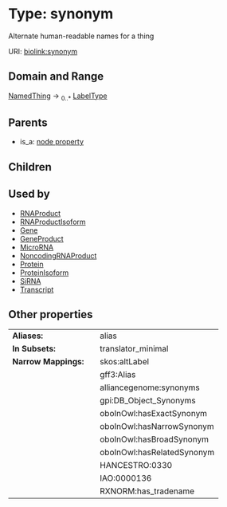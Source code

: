 
# Type: synonym


Alternate human-readable names for a thing

URI: [biolink:synonym](https://w3id.org/biolink/vocab/synonym)


## Domain and Range

[NamedThing](NamedThing.md) ->  <sub>0..*</sub> [LabelType](types/LabelType.md)

## Parents

 *  is_a: [node property](node_property.md)

## Children


## Used by

 * [RNAProduct](RNAProduct.md)
 * [RNAProductIsoform](RNAProductIsoform.md)
 * [Gene](Gene.md)
 * [GeneProduct](GeneProduct.md)
 * [MicroRNA](MicroRNA.md)
 * [NoncodingRNAProduct](NoncodingRNAProduct.md)
 * [Protein](Protein.md)
 * [ProteinIsoform](ProteinIsoform.md)
 * [SiRNA](SiRNA.md)
 * [Transcript](Transcript.md)

## Other properties

|  |  |  |
| --- | --- | --- |
| **Aliases:** | | alias |
| **In Subsets:** | | translator_minimal |
| **Narrow Mappings:** | | skos:altLabel |
|  | | gff3:Alias |
|  | | alliancegenome:synonyms |
|  | | gpi:DB_Object_Synonyms |
|  | | oboInOwl:hasExactSynonym |
|  | | oboInOwl:hasNarrowSynonym |
|  | | oboInOwl:hasBroadSynonym |
|  | | oboInOwl:hasRelatedSynonym |
|  | | HANCESTRO:0330 |
|  | | IAO:0000136 |
|  | | RXNORM:has_tradename |

